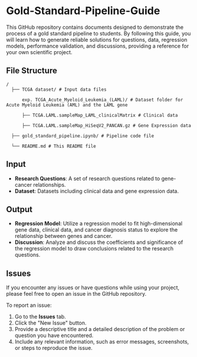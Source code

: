 # Gold-Standard-Pipeline-Guide

This GitHub repository contains documents designed to demonstrate the process of a gold standard pipeline to students. By following this guide, you will learn how to generate reliable solutions for questions, data, regression models, performance validation, and discussions, providing a reference for your own scientific project.

## File Structure

    /
      ├── TCGA dataset/ # Input data files
      
          exp. TCGA_Acute_Myeloid_Leukemia_(LAML)/ # Dataset folder for Acute Myeloid Leukemia (AML) and the LAML gene
          
          ├── TCGA.LAML.sampleMap_LAML_clinicalMatrix # Clinical data
          
          ├── TCGA.LAML.sampleMap_HiSeqV2_PANCAN.gz # Gene Expression data
          
      ├── gold_standard_pipeline.ipynb/ # Pipeline code file
      
      └── README.md # This README file

## **Input**

- **Research Questions**: A set of research questions related to gene-cancer relationships.
- **Dataset**: Datasets including clinical data and gene expression data.

## **Output**

- **Regression Model**: Utilize a regression model to fit high-dimensional gene data, clinical data, and cancer diagnosis status to explore the relationship between genes and cancer.
- **Discussion**: Analyze and discuss the coefficients and significance of the regression model to draw conclusions related to the research questions.

## Issues

If you encounter any issues or have questions while using your project, please feel free to open an issue in the GitHub repository.

To report an issue:

1. Go to the **Issues** tab.
2. Click the "New Issue" button.
3. Provide a descriptive title and a detailed description of the problem or question you have encountered.
4. Include any relevant information, such as error messages, screenshots, or steps to reproduce the issue.



